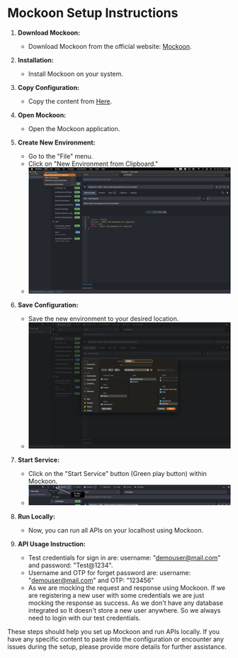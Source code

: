 # Mockoon Setup Instructions

1. **Download Mockoon:**
    - Download Mockoon from the official website: [Mockoon](https://mockoon.com/).

2. **Installation:**
    - Install Mockoon on your system.

3. **Copy Configuration:**
    - Copy the content from [Here](./mockoon_json.json).

4. **Open Mockoon:**
    - Open the Mockoon application.

5. **Create New Environment:**
    - Go to the "File" menu.
    - Click on "New Environment from Clipboard."
    - <img src="screenShots/new_env_from_clip.png" >

6. **Save Configuration:**
    - Save the new environment to your desired location.
    - <img src="screenShots/save_location.png" >

7. **Start Service:**
    - Click on the "Start Service" button (Green play button) within Mockoon.
    - <img src="screenShots/start_server.png" >

8. **Run Locally:**
    - Now, you can run all APIs on your localhost using Mockoon.

9. **API Usage Instruction:**
    - Test credentials for sign in are: username: "demouser@mail.com" and password: "Test@1234".
    - Username and OTP for forget password are: username: "demouser@mail.com" and OTP: "123456"
    - As we are mocking the request and response using Mockoon. If we are registering a new user with some credentials we are just mocking the response as success. As we don't have any database integrated so It doesn't store a new user anywhere. So we always need to login with our test credentials.

These steps should help you set up Mockoon and run APIs locally. If you have any specific content to paste into the configuration or encounter any issues during the setup, please provide more details for further assistance.
